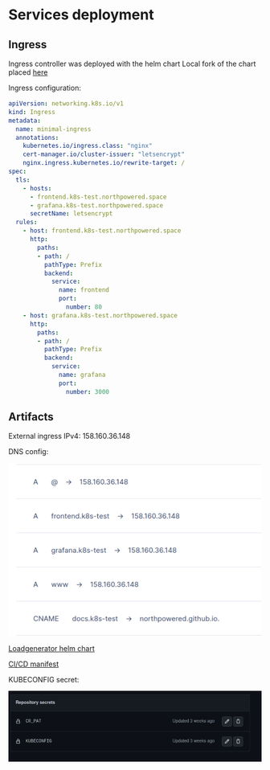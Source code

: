 # Services deployment

## Ingress

Ingress controller was deployed with the helm chart
Local fork of the chart placed [here](https://github.com/northpowered/k8s-final-cource/tree/main/src/ingress/helm)

Ingress configuration:

```yaml
apiVersion: networking.k8s.io/v1
kind: Ingress
metadata:
  name: minimal-ingress
  annotations:
    kubernetes.io/ingress.class: "nginx"
    cert-manager.io/cluster-issuer: "letsencrypt"
    nginx.ingress.kubernetes.io/rewrite-target: /
spec:
  tls:
    - hosts:
      - frontend.k8s-test.northpowered.space
      - grafana.k8s-test.northpowered.space
      secretName: letsencrypt
  rules:
    - host: frontend.k8s-test.northpowered.space
      http:
        paths:
        - path: /
          pathType: Prefix
          backend:
            service:
              name: frontend
              port:
                number: 80
    - host: grafana.k8s-test.northpowered.space
      http:
        paths:
        - path: /
          pathType: Prefix
          backend:
            service:
              name: grafana
              port:
                number: 3000
```

## Artifacts

External ingress IPv4: 158.160.36.148

DNS config:

![dns](../static/step_2/dns.png)

[Loadgenerator helm chart]([../../src/loadgenerator/helm/Chart.yaml](https://github.com/northpowered/k8s-final-cource/blob/main/src/loadgenerator/helm/Chart.yaml))

[CI/CD manifest]([../../.github/workflows/loadgenerator-cicd.yml](https://github.com/northpowered/k8s-final-cource/blob/main/.github/workflows/loadgenerator-cicd.yml))

KUBECONFIG secret:

![kubeconfig](../static/step_2/secret.png)
